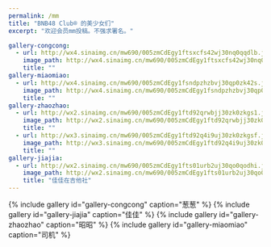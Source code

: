 ```yaml
---
permalink: /mm
title: "BNB48 Club® 的美少女们"
excerpt: "欢迎会员mm投稿。不强求署名。"

gallery-congcong:
  - url: http://wx4.sinaimg.cn/mw690/005zmCdEgy1ftsxcfs42wj30nq0qqdlb.jpg
    image_path: http://wx4.sinaimg.cn/mw690/005zmCdEgy1ftsxcfs42wj30nq0qqdlb.jpg
    title: ""
gallery-miaomiao:
  - url: http://wx4.sinaimg.cn/mw690/005zmCdEgy1fsndpzhzbvj30qp0zk42s.jpg
    image_path: http://wx4.sinaimg.cn/mw690/005zmCdEgy1fsndpzhzbvj30qp0zk42s.jpg
    title: ""
gallery-zhaozhao:
  - url: http://wx2.sinaimg.cn/mw690/005zmCdEgy1ftd92qrwbjj30zk0zkgs1.jpg
    image_path: http://wx2.sinaimg.cn/mw690/005zmCdEgy1ftd92qrwbjj30zk0zkgs1.jpg
    title: ""
  - url: http://wx3.sinaimg.cn/mw690/005zmCdEgy1ftd92q4i9uj30zk0zkgsf.jpg
    image_path: http://wx3.sinaimg.cn/mw690/005zmCdEgy1ftd92q4i9uj30zk0zkgsf.jpg
    title: ""
gallery-jiajia:
  - url: http://wx2.sinaimg.cn/mw690/005zmCdEgy1fts01urb2uj30qo0qodhi.jpg
    image_path: http://wx2.sinaimg.cn/mw690/005zmCdEgy1fts01urb2uj30qo0qodhi.jpg
    title: "佳佳在吉他社"
---
```


{% include gallery id="gallery-congcong" caption="葱葱" %}
{% include gallery id="gallery-jiajia" caption="佳佳" %}
{% include gallery id="gallery-zhaozhao" caption="昭昭" %}
{% include gallery id="gallery-miaomiao" caption="司机" %}
<!--erc20="0xef77fc266888bbd2c55264248e4af945ba9f3946"-->
